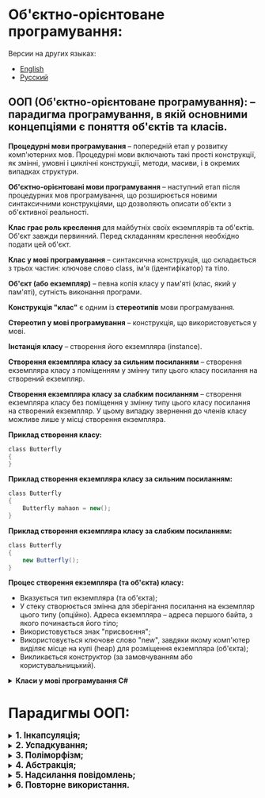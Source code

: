 # **Об'єктно-орієнтоване програмування:**

Версии на других языках:
- [English][readme.en]
- [Русский][readme.ru]

## **ООП (Об'єктно-орієнтоване програмування):** – парадигма програмування, в якій основними концепціями є поняття **об'єктів** та **класів**.

**Процедурні мови програмування** – попередній етап у розвитку комп'ютерних мов. Процедурні мови включають такі прості конструкції, як змінні, умовні і циклічні конструкції, методи, масиви, і в окремих випадках структури.

**Об'єктно-орієнтовані мови програмування** – наступний етап після процедурних мов програмування, що розширюється новими синтаксичними конструкціями, що дозволяють описати об'єкти з об'єктивної реальності.

**Клас грає роль креслення** для майбутніх своїх екземплярів та об'єктів. Об'єкт завжди первинний. Перед складанням креслення необхідно подати цей об'єкт.

**Клас у мові програмування** – синтаксична конструкція, що складається з трьох частин: ключове слово class, ім'я (ідентифікатор) та тіло.

**Об'єкт (або екземпляр)** – певна копія класу у пам'яті (клас, який у пам'яті), сутність виконання програми.

**Конструкція "клас"** є одним із **стереотипів** мови програмування.

**Стереотип у мові програмування** – конструкція, що використовується у мові.

**Інстанція класу** – створення його екземпляра (instance).

**Створення екземпляра класу за сильним посиланням** – створення екземпляра класу з поміщенням у змінну типу цього класу посилання на створений екземпляр.

**Створення екземпляра класу за слабким посиланням** – створення екземпляра класу без поміщення у змінну типу цього класу посилання на створений екземпляр. У цьому випадку звернення до членів класу можливе лише у місці створення екземпляра.

**Приклад створення класу:**

```cs
сlass Butterfly
{
}
```

**Приклад створення екземпляра класу за сильним посиланням:**

```cs
сlass Butterfly
{
    Butterfly mahaon = new();
}
```

**Приклад створення екземпляра класу за слабким посиланням:**

```cs
сlass Butterfly
{
    new Butterfly();
}
```

**Процес створення екземпляра (та об'єкта) класу:**
-	Вказується тип екземпляра (та об'єкта);
-	У стеку створюється змінна для зберігання посилання на екземпляр цього типу (опційно). Адреса екземпляра – адреса першого байта, з якого починається його тіло;
-	Використовується знак "присвоєння";
-	Використовується ключове слово "new", завдяки якому комп'ютер виділяє місце на купі (heap) для розміщення екземпляра (об'єкта);
-	Викликається конструктор (за замовчуванням або користувальницький).

<details>
<summary><b>Класи у мові програмування C#</b></summary>

**Клас у мові програмування C#** – це конструкція, що містить у собі поля та методи.

**Об'єкт (і екземпляр) у мові програмування C#** – це виділена область пам'яті, в якій знаходяться наші змінні (поля) та методи.

Клас може містити у своєму тілі: поля, методи, властивості та події.

Поля визначають стан, а методи поведінки майбутнього об'єкта.

**Об'єкти містять** у собі статичні поля та всі методи.
**Екземпляри містять** у собі нестатичні поля та пов'язані з об'єктом.

Члени класу мають **модифікатори доступу.**
**Модифікатори доступу** – ключові слова, які задають оголошену доступність члена або типу.

Доступ до цих полів здійснюється через **методи доступу**.

**Методи доступу поділяються на** методи-мутатори та методи-аксесори.

**Метод-мутатор (setter)** - метод, що змінює значення поля.

**Метод-аксесор (getter)** – метод, який повертає значення поля.

**Властивість з одним методом доступу** – властивість лише для запису (WriteOnly) або лише для читання (ReadOnly).

**Автоматично реалізовані властивості** – більш лаконічна форма властивостей, їх сенс використовувати, як у методах доступу "get" і "set" не потрібно додаткова логіка. При створенні властивостей, що автоматично реалізуються, компілятор створить закрите анонімне резервне поле, яке буде доступне за допомогою методів доступу "get" і "set".

**Конструктор за замовчуванням** - конструктор без параметрів, яким може бути явно визначений розробником,
так і створений компілятором, якщо в класі не визначено жодних інших конструкторів.

**Користувальницький конструктор** - конструктор з параметрами, визначений розробником (користувачем мови програмування).

За наявності в класі конструктора для виклику конструктора за замовчуванням необхідно його явно визначити.
Для виклику одного конструктора іншого конструктора необхідно використовувати ключове слово **this**.

</details>

# **Парадигмы ООП:**

<details>
<summary><b style="font-size: 1.2em">1.	Інкапсуляція;</b></summary>

**Інкапсуляція** - властивість системи, що дозволяє об'єднати дані та методи, що працюють з ними, у класі, а також приховати деталі реалізації від користувача.

Форми інкапсуляції:
1. **Приховування членів базового класу** - використання модифікаторів virtual/override:

    ```cs
        internal class BaseClass
        {
            public virtual void BaseClassMethod()
            {
                Console.WriteLine(nameof(BaseClass));
            }
        }

        internal class DerivedClass : BaseClass
        {
            public override void BaseClassMethod()
            {
                Console.WriteLine(nameof(DerivedClass));
            }
        }

        internal class DemoClass
        {
            private void DemoMethod()
            {
                DerivedClass derivedClass = new DerivedClass();
                // Implementation of "BaseClassMethod" method is hidden by derived
                // class implementation via virtual/override modifiers:
                derivedClass.BaseClassMethod();
            }
        }
    ```

2. **Приховування реалізації** – використання модифікаторів доступу, приведення до базового типу:

    ```cs
        public class BaseClass
        {
            public void BaseClassPublicMethod()
            {
            }

            protected void BaseClassProtectedMethod()
            {
            }

            private void BaseClassPrivateMethod()
            {
            }
        }

        public class DerivedClass : BaseClass
        {
            public void DerivedClassPublicMethod()
            {
                // Error: private methods are not inherited: Uncomment the following
                // code to see the errors.
                # BaseClassPrivateMethod();

                // Protected and public methods are inherited, but only available
                // inside the derived classes:
                BaseClassProtectedMethod();
            }
        }

        internal class DemoClass
        {
            private void DemoMethod()
            {
                BaseClass baseClass = new();
                baseClass.BaseClassPublicMethod();

                DerivedClass derivedClass = new();
                derivedClass.DerivedClassPublicMethod();

                // Public methods are inherited and available outside the derived classes:
                derivedClass.BaseClassPublicMethod();

                // Error: derived class members are not available in the base class variables:
                // Uncomment the following code to see the errors.
                # BaseClass derivedInBaseClassVariable = new DerivedClass();
                # derivedInBaseClassVariable.DerivedClassPublicMethod();
            }
        }
    ```

3. **Приховування частин програмних систем** – інкапсуляція варіацій (наприклад, шаблон проектування "Facade"):

    ```cs
    internal class ClassA
    {
        private readonly string _content;

        public ClassA(string content)
        {
            _content = content;
        }

        public void DisplayContent()
        {
            Console.ForegroundColor = ConsoleColor.Green;
            Console.WriteLine(_content);
            Console.ResetColor();
        }
    }

    internal class ClassB
    {
        private readonly string _content;

        public ClassB(string content)
        {
            _content = content;
        }

        public void DisplayContent()
        {
            Console.ForegroundColor = ConsoleColor.Red;
            Console.WriteLine(_content);
            Console.ResetColor();
        }
    }

    internal class ClassFacade
    {
        private readonly ClassA _classA;
        private readonly ClassB _classB;

        public ClassFacade(string contentClassA, string contentClassB)
        {
            _classA = new ClassA(contentClassA);
            _classB = new ClassB(contentClassB);
        }

        public void DisplayContent()
        {
            _classA.DisplayContent();
            _classB.DisplayContent();
        }
    }

    internal class DemopClass
    {
        public void DemoMethod()
        {
            // Parts of the software system (classes A and B) is hidden behind
            // the Facade object 'ClassFacade':
            ClassFacade classFacade = new("ContentClassA", "ContentClassB");

            classFacade.DisplayContent();

            // Instead of directly infocation parts (classes A and B) of the
            // software system separatly:
            ClassA classA = new("ContentClassA");
            ClassB classB = new("ContentClassB");

            classA.DisplayContent();
            classB.DisplayContent();
        }
    }
    ```

Також в інформатиці існує окреме, але схоже поняття "Приховування інформації", яке складається з трьох основних частин:

-	**Приховування реалізації** членів класу:

    ```cs
        internal class ClassA
        {
            public void ClassAMethod()
            {
                DateTime dateTime = DateTime.Now;

                Console.WriteLine(dateTime);
            }
        }

        internal class ClassB
        {
            public void ClassBMethod()
            {
                ClassA classA = new();

                // The implementation (instructions inside 'ClassAMethod') is hidden
                // from the user.
                classA.ClassAMethod();
            }
        }
    ```

-	**Інкапсуляція варіацій** як приховування частин програмних систем (Перетинається з третьою формою інкапсуляції);
-	**Приховування типів даних**, що часто реалізується через використання змінних типів "dynamic" та "var":

    ```cs
        internal class Class
        {
            public int Method1()
            {
                return new int();
            }

            public double Method2()
            {
                return new double();
            }

            public void ClassMethod()
            {
                // Data types are hidden by variables 'var' and 'dynamic':
                var varVariable = Method1();
                dynamic dynamicVariable = Method2();

                Console.WriteLine(varVariable);
                Console.WriteLine(dynamicVariable);
            }
        }
    ```

</details>

<details>
<summary><b style="font-size: 1.2em">2.	Успадкування;</b></summary>

**Успадкування** - властивість системи, що дозволяє описати новий клас на основі існуючого;

Варіанти найменувань класів у відносинах:
- Базовий клас – Похідний клас;
- Суперклас - Підклас (сабклас);
- Батьківський клас – Дочірній клас;
- Клас-батько – Клас-нащадок;

Приклад реалізації наслідування:

```cs
public class BaseClass
{
    public void BaseClassPublicMethod()
    {
    }

    protected void BaseClassProtectedMethod()
    {
    }

    private void BaseClassPrivateMethod()
    {
    }
}

public class DerivedClass : BaseClass
{
    public void DerivedClassPublicMethod()
    {
        // Error: private methods are not inherited:
        // Uncomment the following code to see the errors.
        # BaseClassPrivateMethod();

        // Protected and public methods are inherited, but only available
        // inside the derived classes:
        BaseClassProtectedMethod();
    }
}

internal class Program
{
    private static void Main(string[] args)
    {
        BaseClass baseClass = new();
        baseClass.BaseClassPublicMethod();

        DerivedClass derivedClass = new();
        derivedClass.DerivedClassPublicMethod();

        // Public methods are inherited and available outside the derived classes:
        derivedClass.BaseClassPublicMethod();

        Console.WriteLine("Hello, Inheritance!");
    }
}
```

</details>
<details>
<summary><b style="font-size: 1.2em">3.	Поліморфізм;</b></summary>

**Поліморфізм** - можливість об'єктів з однаковою специфікацією мати різну реалізацію.

Типи поліморфізму:

- **Класичний примусовий** – має 2 форми:
    1. **Використання віртуальних членів:** перевизначення членів, що реалізується модифікаторами virtual/override:
    
        ```cs
        internal class BaseClass
        {
            public virtual void Action()
            {
                Console.WriteLine(nameof(BaseClass));
            }
        }

        internal class DerivedClass1 : BaseClass
        {
            public override void Action()
            {
                Console.WriteLine(nameof(DerivedClass1));
            }
        }

        internal class DerivedClass2 : BaseClass
        {
            public override void Action()
            {
                Console.WriteLine(nameof(DerivedClass2));
            }
        }

        internal class ClassDemo
        {
            public virtual void MethodDemo()
            {
                BaseClass instance = new();
                instance.Action();

                // Overriden method of the derived class replaces method of the base class:
                instance = new DerivedClass1();
                instance.Action();

                // Overriden method of the another derived class replaces overriden
                // method of the previous class:
                instance = new DerivedClass2();
                instance.Action();
            }
        }
        ```

    2. **Приховування членів класу**, що реалізується приведенням до базового типу:
    
        ```cs
        internal class BaseClass
        {
            public void BaseClassMethod()
            {
            }
        }

        internal class DerivedClass : BaseClass
        {
            public void DerivedClassMethod()
            {
            }
        }

        internal class ClassDemo
        {
            public void MethodDemo()
            {
                DerivedClass derivedClass = new();

                // Instance of the derived class type in the variable of the derived
                // class type has access to derived class and base class methods:
                derivedClass.DerivedClassMethod();
                derivedClass.BaseClassMethod();

                BaseClass baseClass = derivedClass;
                // Instance of the derived class type in the variable of the base
                // class type has only access to base class method:
                //Uncomment the following code to see the errors.
                # baseClass.DerivedClassMethod();
                baseClass.BaseClassMethod();
            }
        }
        ```

    За наявності однієї конструкції відразу двох форм поліморфізму, перша форма нейтралізує другу.

- **Ad Hoc поліморфізм** - поліморфізм, заснований на навантаженні методів:

        ```cs
        internal class AdHoc
        {
            public void AdHocMethod(int arg)
            {
                Console.WriteLine("int arg method");
            }

            public void AdHocMethod(string arg)
            {
                Console.WriteLine("string arg method");
            }

            public void AdHocMethod(bool arg)
            {
                Console.WriteLine("bool arg method");
            }
        }

        internal class ClassDemo
        {
            public void MethodDemo()
            {
                AdHoc adHoc = new();

                // Different method implementations are called when arguments of
                // different types are passed to a method:
                adHoc.AdHocMethod(new int());
                adHoc.AdHocMethod(new string('-', 10));
                adHoc.AdHocMethod(new bool());
            }
        }
        ```

- **Поліморфізм "Качиної типізації"**:
    - Реалізація через тип **dynamic**:

        ```cs
        public class ClassA
        {
            public void Action()
            {
            }
        }

        public class ClassB
        {
            public void Action()
            {
            }
        }

        internal class AdHocDemoClass
        {
            public void AdHocDemoMethod()
            {
                dynamic dynamicVariable = new ClassA();
                dynamicVariable.Action();

                dynamicVariable = new ClassB();
                dynamicVariable.Action();
            }
        }
        ```

    - Реалізація через успадкування спадкоємців від загального базового типу:

        ```cs
        public class ClassA
        {
            public void Action()
            {
            }
        }

        public class ClassB
        {
            public void Action()
            {
            }
        }

        public interface IAction
        {
            public void Action();
        }

        public class DerivedClassA : ClassA, IAction
        {
        }

        public class DerivedClassB : ClassB, IAction
        {
        }

        internal class AdHocDemoClass
        {
            public void AdHocDemoMethod()
            {
                IAction iActionVariable = new DerivedClassA();
                iActionVariable.Action();

                iActionVariable = new DerivedClassB();
                iActionVariable.Action();
            }
        }
        ```

</details>
<details>
<summary><b style="font-size: 1.2em">4.	Абстракція;</b></summary>

**Абстракція** - надання об'єкту характеристик, що чітко визначають його концептуальні межі, відрізняючи від усіх інших об'єктів. Дозволяє працювати з об'єктом, не вдаючись особливо реалізації;

**Абстрагування** – це спосіб виділити набір значних показників об'єкта, виключаючи з розгляду незначні. Відповідно, абстракція – це набір таких характеристик.

**Інтерфейс** – семантична та синтаксична конструкція у коді програми, що використовується для специфікування послуг, що надаються класом або компонентом.

**Конструкція "інтерфейс" у мові програмування** – стереотип, що є аналогом чистого абстрактного класу, в якому заборонено будь-яку реалізацію.

```cs
internal abstract class ClassBase
{
    public abstract int Function(string data);
}

internal interface IFunction
{
    public int Function(string data);
}

internal class DerivedClass1 : ClassBase
{
    public override int Function(string data)
    {
        return data.Length;
    }

    public void Procedure(string data)
    {
        Console.WriteLine(data);
    }
}

internal class DerivedClass2 : IFunction
{
    public int Function(string data)
    {
        return data.Length;
    }

    public void Procedure(string data)
    {
        Console.WriteLine(data);
    }
}

internal class Program
{
    private static void Main(string[] args)
    {
        // Abstraction discards implementation members it doesn't have:
        ClassBase instance1 = new DerivedClass1();
        instance1.Function(nameof(ClassBase));
        //Uncomment the following code to see the errors.
        #instance1.Procedure(nameof(DerivedClass1));

        IFunction instance2 = new DerivedClass2();
        instance1.Function(nameof(IFunction));
        //Uncomment the following code to see the errors.
        #instance1.Procedure(nameof(DerivedClass2));

        Console.WriteLine("Hello, Abstraction!");
    }
}
```

</details>
<details>
<summary><b style="font-size: 1.2em">5.	Надсилання повідомлень;</b></summary>

**Посилання повідомлень** - спосіб передачі керування об'єкту. Якщо об'єкт повинен відповідати на це повідомлення, то у нього має бути метод, який відповідає цьому повідомленню;

Інакше кажучи, це організація інформаційних потоків між об'єктами:

```cs
internal class ClassDemo
{
    public void MethodDemo()
    {
    }
}

internal class Program
{
    private static void Main(string[] args)
    {
        ClassDemo class1 = new();
        // Sending the message is named 'MethodDemo' from object of class
        // 'Program' to object of class 'ClassDemo' even without any arguments
        class1.MethodDemo();

        Console.WriteLine("Hello, World!");
    }
}
```

</details>
<details>
<summary><b style="font-size: 1.2em">6.	Повторне використання.</b></summary>

**Повторне використання** - парадигма в ООП, у якій стверджується, що програми (комп'ютерні програми, програмні модулі) повинні частково чи повністю складатися з частин, написаних раніше компонентів та/або частин інших програм (систем). Це основна методологія, яка застосовується для скорочення трудовитрат розробки складних систем.

У категорію повторного використання входить все, що використовується більше одного разу: методи, класи/структури, успадкування, бібліотеки та фреймворки.

Код класу для перевикористання з тієї ж збірки, де здійснюється перевикористання:

```cs
namespace Reuse
{
    internal class ReusableClass1
    {
        public void ReusableMethod()
        {
        }
    }
}

```

Код класу для перевикористання з іншої збірки (наприклад, бібліотеки):

```cs
namespace ReusableCodeLibrary
{
    public class ReusableClass3
    {
        public void ReusableMethod()
        {
        }
    }
}
```

Код класу, що виконує перевикористання:

```cs
namespace Reuse
{
    internal class ReusableClass2
    {
        private ReusableClass1 ReusableClass1 { get; set; } = new();

        private ReusableClass3 ReusableClass3 { get; set; } = new();

        public void ReusableMethod()
        {
            ReusableClass1.ReusableMethod();
            ReusableClass3.ReusableMethod();
        }
    }
}

internal class Program
{
    private static void Main(string[] args)
    {
        // Reuse of instructions in methods and objects described earlier:
        ReusableClass2 reusableClass2 = new();
        reusableClass2.ReusableMethod();

        ReusableClass2 reusableClass1 = new();
        reusableClass2.ReusableMethod();

        ReusableClass2 reusableClass3 = new();
        reusableClass3.ReusableMethod();

        Console.WriteLine("Hello, Reuse!");
    }
}
```

</details>



<!-- LINKS -->

[readme.en]: ./README.md
[readme.ru]: ./README_RU.md
